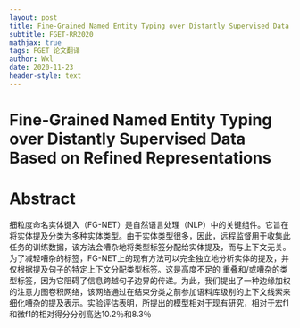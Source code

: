 ```yaml
---
layout: post
title: Fine-Grained Named Entity Typing over Distantly Supervised Data Based on Refined Representations
subtitle: FGET-RR2020
mathjax: true
tags: FGET 论文翻译
author: Wxl
date: 2020-11-23
header-style: text
---
```




<!--more-->

# Fine-Grained Named Entity Typing over Distantly Supervised Data Based on Refined Representations

# Abstract  

细粒度命名实体键入（FG-NET）是自然语言处理（NLP）中的关键组件。它旨在将实体提及分类为多种实体类型。由于实体类型很多，因此，远程监督用于收集此任务的训练数据，该方法会嘈杂地将类型标签分配给实体提及，而与上下文无关。为了减轻嘈杂的标签，FG-NET上的现有方法可以完全独立地分析实体的提及，并仅根据提及句子的特定上下文分配类型标签。这是高度不足的
重叠和/或嘈杂的类型标签，因为它阻碍了信息跨越句子边界的传递。为此，我们提出了一种边缘加权的注意力图卷积网络，该网络通过在结束分类之前参加语料库级别的上下文线索来细化嘈杂的提及表示。实验评估表明，所提出的模型相对于现有研究，相对于宏f1和微f1的相对得分分别高达10.2％和8.3％